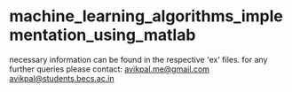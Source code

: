 machine_learning_algorithms_implementation_using_matlab
=======================================================
necessary information can be found in the respective 'ex' files. 
for any further queries please contact: avikpal.me@gmail.com
                                        avikpal@students.becs.ac.in
